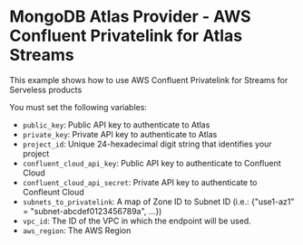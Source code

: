 # MongoDB Atlas Provider - AWS Confluent Privatelink for Atlas Streams 

This example shows how to use AWS Confluent Privatelink for Streams for Serveless products

You must set the following variables:

- `public_key`: Public API key to authenticate to Atlas
- `private_key`: Private API key to authenticate to Atlas
- `project_id`: Unique 24-hexadecimal digit string that identifies your project
- `confluent_cloud_api_key`: Public API key to authenticate to Confluent Cloud
- `confluent_cloud_api_secret`: Private API key to authenticate to Confleunt Cloud
- `subnets_to_privatelink`: A map of Zone ID to Subnet ID (i.e.: {\"use1-az1\" = \"subnet-abcdef0123456789a\", ...})
- `vpc_id`: The ID of the VPC in which the endpoint will be used.
- `aws_region`: The AWS Region

